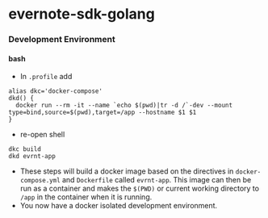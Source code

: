 # evernote-sdk-golang

### Development Environment

#### bash

- In `.profile` add 
```
alias dkc='docker-compose'
dkd() {
  docker run --rm -it --name `echo $(pwd)|tr -d /`-dev --mount type=bind,source=$(pwd),target=/app --hostname $1 $1
}
```

- re-open shell

```
dkc build
dkd evrnt-app
```

- These steps will build a docker image based on the directives in `docker-compose.yml` and `Dockerfile` called `evrnt-app`. This image can then be run as a container and makes the `$(PWD)` or current working directory to `/app` in the container when it is running.
- You now have a docker isolated development environment.

